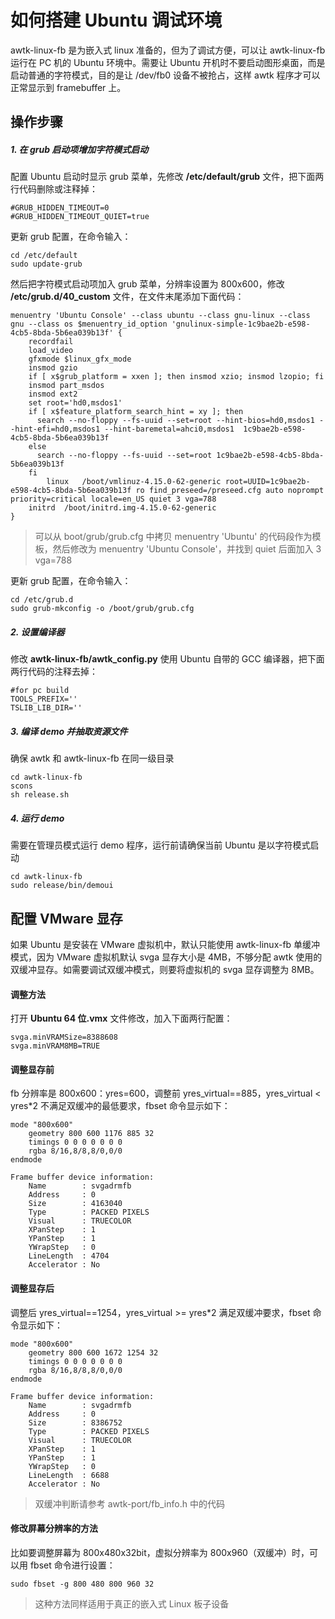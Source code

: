 # 如何搭建 Ubuntu 调试环境

awtk-linux-fb 是为嵌入式 linux 准备的，但为了调试方便，可以让 awtk-linux-fb 运行在 PC 机的 Ubuntu 环境中。需要让 Ubuntu 开机时不要启动图形桌面，而是启动普通的字符模式，目的是让 /dev/fb0 设备不被抢占，这样 awtk 程序才可以正常显示到 framebuffer 上。

## 操作步骤

##### 1. 在 grub 启动项增加字符模式启动

配置 Ubuntu 启动时显示 grub 菜单，先修改 **/etc/default/grub** 文件，把下面两行代码删除或注释掉：

```
#GRUB_HIDDEN_TIMEOUT=0
#GRUB_HIDDEN_TIMEOUT_QUIET=true
```

更新 grub 配置，在命令输入：

```
cd /etc/default
sudo update-grub
```

然后把字符模式启动项加入 grub 菜单，分辨率设置为 800x600，修改 **/etc/grub.d/40_custom** 文件，在文件末尾添加下面代码：

```
menuentry 'Ubuntu Console' --class ubuntu --class gnu-linux --class gnu --class os $menuentry_id_option 'gnulinux-simple-1c9bae2b-e598-4cb5-8bda-5b6ea039b13f' {
	recordfail
	load_video
	gfxmode $linux_gfx_mode
	insmod gzio
	if [ x$grub_platform = xxen ]; then insmod xzio; insmod lzopio; fi
	insmod part_msdos
	insmod ext2
	set root='hd0,msdos1'
	if [ x$feature_platform_search_hint = xy ]; then
	  search --no-floppy --fs-uuid --set=root --hint-bios=hd0,msdos1 --hint-efi=hd0,msdos1 --hint-baremetal=ahci0,msdos1  1c9bae2b-e598-4cb5-8bda-5b6ea039b13f
	else
	  search --no-floppy --fs-uuid --set=root 1c9bae2b-e598-4cb5-8bda-5b6ea039b13f
	fi
        linux	/boot/vmlinuz-4.15.0-62-generic root=UUID=1c9bae2b-e598-4cb5-8bda-5b6ea039b13f ro find_preseed=/preseed.cfg auto noprompt priority=critical locale=en_US quiet 3 vga=788
	initrd	/boot/initrd.img-4.15.0-62-generic
}
```

> 可以从 boot/grub/grub.cfg 中拷贝 menuentry 'Ubuntu' 的代码段作为模板，然后修改为 menuentry 'Ubuntu Console'，并找到 quiet 后面加入 3 vga=788

更新 grub 配置，在命令输入：

```
cd /etc/grub.d
sudo grub-mkconfig -o /boot/grub/grub.cfg
```

##### 2. 设置编译器

修改 **awtk-linux-fb/awtk_config.py** 使用 Ubuntu 自带的 GCC 编译器，把下面两行代码的注释去掉：

```
#for pc build
TOOLS_PREFIX=''
TSLIB_LIB_DIR=''
```

##### 3. 编译 demo 并抽取资源文件

确保 awtk 和 awtk-linux-fb 在同一级目录

```
cd awtk-linux-fb
scons
sh release.sh
```

##### 4. 运行 demo

需要在管理员模式运行 demo 程序，运行前请确保当前 Ubuntu 是以字符模式启动

```
cd awtk-linux-fb
sudo release/bin/demoui
```

## 配置 VMware 显存

如果 Ubuntu 是安装在 VMware 虚拟机中，默认只能使用 awtk-linux-fb 单缓冲模式，因为 VMware 虚拟机默认 svga 显存大小是 4MB，不够分配 awtk 使用的双缓冲显存。如需要调试双缓冲模式，则要将虚拟机的 svga 显存调整为 8MB。

#### 调整方法

打开 **Ubuntu 64 位.vmx** 文件修改，加入下面两行配置：

```
svga.minVRAMSize=8388608
svga.minVRAM8MB=TRUE
```

#### 调整显存前

fb 分辨率是 800x600：yres=600，调整前 yres_virtual==885，yres_virtual < yres*2 不满足双缓冲的最低要求，fbset 命令显示如下：

```
mode "800x600"
    geometry 800 600 1176 885 32
    timings 0 0 0 0 0 0 0
    rgba 8/16,8/8,8/0,0/0
endmode

Frame buffer device information:
    Name        : svgadrmfb
    Address     : 0
    Size        : 4163040
    Type        : PACKED PIXELS
    Visual      : TRUECOLOR
    XPanStep    : 1
    YPanStep    : 1
    YWrapStep   : 0
    LineLength  : 4704
    Accelerator : No
```

#### 调整显存后

调整后 yres_virtual==1254，yres_virtual >= yres*2 满足双缓冲要求，fbset 命令显示如下：

```
mode "800x600"
    geometry 800 600 1672 1254 32
    timings 0 0 0 0 0 0 0
    rgba 8/16,8/8,8/0,0/0
endmode

Frame buffer device information:
    Name        : svgadrmfb
    Address     : 0
    Size        : 8386752
    Type        : PACKED PIXELS
    Visual      : TRUECOLOR
    XPanStep    : 1
    YPanStep    : 1
    YWrapStep   : 0
    LineLength  : 6688
    Accelerator : No
```

> 双缓冲判断请参考 awtk-port/fb_info.h 中的代码

#### 修改屏幕分辨率的方法

比如要调整屏幕为 800x480x32bit，虚拟分辨率为 800x960（双缓冲）时，可以用 fbset 命令进行设置：

```
sudo fbset -g 800 480 800 960 32
```

> 这种方法同样适用于真正的嵌入式 Linux 板子设备